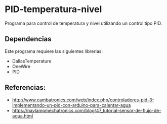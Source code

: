 # PID-temperatura-nivel

Programa para control de temperatura y nivel utilizando un control tipo PID.

## Dependencias
Este programa requiere las siguientes librerias:
* DallasTemperature
* OneWire
* PID

## Referencias:
* http://www.cambatronics.com/web/index.php/controladores-pid-3-implementando-un-pid-con-arduino-para-calentar-agua
* https://naylampmechatronics.com/blog/47_tutorial-sensor-de-flujo-de-agua.html
